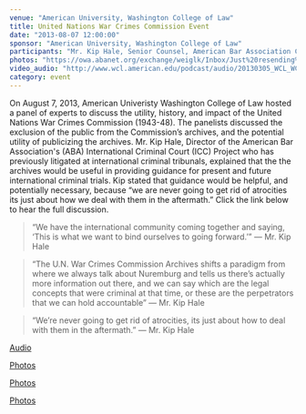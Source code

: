 ```yaml
---
venue: "American University, Washington College of Law"
title: United Nations War Crimes Commission Event
date: "2013-08-07 12:00:00"
sponsor: "American University, Washington College of Law"
participants: "Mr. Kip Hale, Senior Counsel, American Bar Association Center for Human Rights; Ms. Shanti Sattler, Legal Fellow, University of London; Professor Chris Simpson, Communications Professor, American University"
photos: "https://owa.abanet.org/exchange/weiglk/Inbox/Just%20resending%20so%20all%20in%20one%20place..EML/FW:%20Audio%20from%20the%20War%20Crimes%20Commission%20Event-1.EML/photo.JPG/C58EA28C-18C0-4a97-9AF2-036E93DDAFB3/photo.JPG?attach=1; https://owa.abanet.org/exchange/weiglk/Inbox/Just%20resending%20so%20all%20in%20one%20place..EML/FW:%20Audio%20from%20the%20War%20Crimes%20Commission%20Event-1.EML/photo2.JPG/C58EA28C-18C0-4a97-9AF2-036E93DDAFB3/photo2.JPG?attach=1; https://owa.abanet.org/exchange/weiglk/Inbox/Just%20resending%20so%20all%20in%20one%20place..EML/FW:%20Audio%20from%20the%20War%20Crimes%20Commission%20Event-1.EML/photo3%20cropped.jpg/C58EA28C-18C0-4a97-9AF2-036E93DDAFB3/photo3%20cropped.jpg?attach=1"
video_audio: "http://www.wcl.american.edu/podcast/audio/20130305_WCL_WCRO.mp3"
category: event
---
```

On August 7, 2013, American Univeristy Washington College of Law hosted a panel of experts to discuss the utility, history, and impact of the United Nations War Crimes Commission (1943-48). The panelists discussed the exclusion of the public from the Commission’s archives, and the potential utility of publicizing the archives. Mr. Kip Hale, Director of the American Bar Association's (ABA) International Criminal Court (ICC) Project who has previously litigated at international criminal tribunals, explained that the the archives would be useful in providing guidance for present and future international criminal trials. Kip stated that guidance would be helpful, and potentially necessary, because “we are never going to get rid of atrocities its just about how we deal with them in the aftermath.” Click the link below to hear the full discussion.

> “We have the international community coming together and saying, ‘This is what we want to bind ourselves to going forward.’”
— Mr. Kip Hale

> “The U.N. War Crimes Commission Archives shifts a paradigm from where we always talk about Nuremburg and tells us there’s actually more information out there, and we can say which are the legal concepts that were criminal at that time, or these are the perpetrators that we can hold accountable”
— Mr. Kip Hale

> “We’re never going to get rid of atrocities, its just about how to deal with them in the aftermath.”
— Mr. Kip Hale

[Audio](http://www.wcl.american.edu/podcast/audio/20130305_WCL_WCRO.mp3)

[Photos](https://owa.abanet.org/exchange/weiglk/Inbox/Just%20resending%20so%20all%20in%20one%20place..EML/FW:%20Audio%20from%20the%20War%20Crimes%20Commission%20Event-1.EML/photo.JPG/C58EA28C-18C0-4a97-9AF2-036E93DDAFB3/photo.JPG?attach=1;)

[Photos](https://owa.abanet.org/exchange/weiglk/Inbox/Just%20resending%20so%20all%20in%20one%20place..EML/FW:%20Audio%20from%20the%20War%20Crimes%20Commission%20Event-1.EML/photo2.JPG/C58EA28C-18C0-4a97-9AF2-036E93DDAFB3/photo2.JPG?attach=1;)

[Photos](https://owa.abanet.org/exchange/weiglk/Inbox/Just%20resending%20so%20all%20in%20one%20place..EML/FW:%20Audio%20from%20the%20War%20Crimes%20Commission%20Event-1.EML/photo3%20cropped.jpg/C58EA28C-18C0-4a97-9AF2-036E93DDAFB3/photo3%20cropped.jpg?attach=1)
